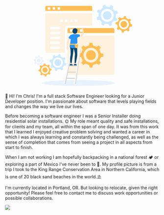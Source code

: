 <!-- ☕Javascript | 📊SQL | 🎨HTML/CSS | 🐍Python | 📩Express.js | 🧪Flask | 🔰Node.js | ⚛Redux.js/React.js | ⚗SQLAlchemy | 💠Sequelize | 🐘Postgresql | 💨Tailwind CSS -->


<svg xmlns="http://www.w3.org/2000/svg" enable-background="new 0 0 1920 1080" viewBox="0 0 1920 1080" id="website-maintenance"><g opacity=".1"><path fill="#2a94f4" d="M466.3 715.7c-.7-3.7-1.8-7.3-3.3-10.7-.9-2.1-.6-4.5.9-6.3l6.1-7.5-9.2-11.2-8.5 4.5c-2 1.1-4.5.9-6.4-.4-3.1-2.1-6.4-3.9-9.9-5.3-2.1-.8-3.6-2.8-3.8-5.1l-.9-9.6-14.4-1.4-2.8 9.3c-.7 2.2-2.5 3.8-4.8 4.2-3.7.7-7.3 1.8-10.7 3.3-2.1.9-4.5.6-6.3-.9l-7.5-6.1-11.2 9.2 4.5 8.5c1.1 2 .9 4.5-.4 6.4-2.1 3.1-3.9 6.4-5.3 9.9-.8 2.1-2.8 3.6-5.1 3.8l-9.6.9-1.4 14.4 9.3 2.8c2.2.7 3.8 2.5 4.2 4.8.7 3.7 1.8 7.3 3.3 10.7.9 2.1.6 4.6-.9 6.3l-6.1 7.5 9.2 11.2 8.5-4.5c2-1.1 4.5-.9 6.4.4 3.1 2.1 6.4 3.9 9.9 5.3 2.1.8 3.6 2.8 3.8 5.1l.9 9.6 14.4 1.4 2.8-9.3c.7-2.2 2.5-3.8 4.8-4.2 3.7-.7 7.3-1.8 10.7-3.3 2.1-.9 4.5-.6 6.3.9l7.5 6.1 11.2-9.2-4.5-8.5c-1.1-2-.9-4.5.4-6.4 2.1-3.1 3.9-6.4 5.3-9.9.8-2.1 2.8-3.6 5.1-3.8l9.6-.9 1.4-14.4-9.3-2.8c-2.1-.7-3.8-2.6-4.2-4.8zm-51.8 45.4c-20.2-2-35-20-33-40.2 2-20.2 20-35 40.2-33 20.2 2 35 20 33 40.2-2 20.2-20 34.9-40.2 33z"></path><path fill="#2a94f4" d="M393.7 722c1.3-13.5 13.3-23.3 26.8-22 13.5 1.3 23.3 13.3 22 26.8-1.3 13.5-13.3 23.3-26.8 22-13.5-1.3-23.3-13.3-22-26.8z"></path></g><ellipse cx="914" cy="1005.2" fill="#2a94f4" opacity=".1" rx="452.5" ry="36.6"></ellipse><path fill="#ffbe55" d="M776.8 888.5c0 8.5 6.9 15.4 15.4 15.4h553.3c8.5 0 15.4-6.9 15.4-15.4V412.1h-584v476.4z" opacity=".19"></path><path fill="#ffbe55" d="M950.6 691.8c2.6 9 6.2 17.7 10.8 26 2.8 5 2.6 11.2-.6 16l-13.4 20.1 25.7 25.7 20.1-13.4c4.8-3.2 11-3.4 16-.6 8.2 4.6 16.9 8.2 26 10.8 5.5 1.6 9.7 6.1 10.9 11.8l4.7 23.7h36.3l4.8-23.8c1.1-5.6 5.3-10.2 10.9-11.8 9-2.6 17.7-6.2 26-10.8 5-2.8 11.2-2.6 16 .6l20.1 13.4 25.7-25.7-13.4-20.1c-3.2-4.8-3.4-11-.6-16 4.6-8.2 8.2-16.9 10.8-26 1.6-5.5 6.1-9.7 11.8-10.9l23.7-4.7v-36.3l-23.8-4.8c-5.6-1.1-10.2-5.3-11.8-10.9-2.6-9-6.2-17.7-10.8-26-2.8-5-2.6-11.2.6-16l13.4-20.1-25.7-25.7-20.1 13.4c-4.8 3.2-11 3.4-16 .6-8.2-4.6-16.9-8.2-26-10.8-5.5-1.6-9.7-6.1-10.9-11.8l-4.7-23.7h-36.3l-4.8 23.8c-1.1 5.6-5.3 10.2-10.9 11.8-9 2.6-17.7 6.2-26 10.8-5 2.8-11.2 2.6-16-.6L973 536.4l-25.7 25.7 13.4 20.1c3.2 4.8 3.4 11 .6 16-4.6 8.2-8.2 16.9-10.8 26-1.6 5.5-6.1 9.7-11.8 10.9l-23.7 4.7v36.3l23.8 4.8c5.7 1.1 10.3 5.3 11.8 10.9zm118.2-126.1c50.9 0 92.2 41.3 92.2 92.2 0 50.9-41.3 92.2-92.2 92.2-50.9 0-92.2-41.3-92.2-92.2 0-50.8 41.3-92.1 92.2-92.2zM776.8 335.2v46.1h584v-46.1c0-8.5-6.9-15.4-15.4-15.4H792.1c-8.5 0-15.3 6.9-15.3 15.4zm153.7 0h30.7V366h-30.7v-30.8zm-61.5 0h30.7V366H869v-30.8zm-61.5 0h30.7V366h-30.7v-30.8z"></path><path fill="#ffbe55" d="M1130.3 658c0 33.9-27.5 61.5-61.5 61.5s-61.5-27.5-61.5-61.5c0-33.9 27.5-61.5 61.5-61.5 33.9 0 61.5 27.5 61.5 61.5zM1084.2 58.6c0-8.5-6.9-15.4-15.4-15.4H515.5c-8.5 0-15.4 6.9-15.4 15.4v46.1h584V58.6zM561.6 89.3h-30.7V58.6h30.7v30.7zm61.5 0h-30.7V58.6h30.7v30.7zm61.5 0h-30.7V58.6h30.7v30.7z"></path><path fill="#ffbe55" d="M746 335.2c0-25.5 20.6-46.1 46.1-46.1h292V135.4h-584v476.4c0 8.5 6.9 15.4 15.4 15.4H746v-292zm123-122.9h30.7V243H869v-30.7zm-61.5 0h30.7V243h-30.7v-30.7zm-61.5 0h30.7V243H746v-30.7zm-61.4 368.8h-123v-30.7h123v30.7zm0-61.5h-123v-30.7h123v30.7zm0-61.4h-123v-30.7h123v30.7zm0-61.5h-123V366h123v30.7zm0-61.5h-123v-30.7h123v30.7zm0-92.2v-30.7h30.7V243h-30.7z" opacity=".19"></path><path fill="#fcd2b1" d="m866.3 767.1.6-16.2 11.5 3.5 2.2 20.2s-11 .7-14.3-7.5z"></path><path fill="#0e538c" d="M867.3 767.2c2.7 1.1 7.2 2.1 12.8.8l-.7-4.6s3.2 1.9 4 6.1c.8 4.1 1 3 6.2 6.2 5.3 3.2 4.9 10.4 4.9 10.4l-39.2-1s-1.1-7.9 6-16.3c1.4-1.8 3.9-2.5 6-1.6z"></path><path fill="#ffbe55" d="M804 529s-5.1 19.9 2.1 32.4 20.2-15.2 20.2-15.2S824 519.6 804 529z"></path><path fill="#ffe3ca" d="M800.4 434.6s-26.4 35.9-30.8 57.6c-4.5 21.7.3 69.1.3 69.1h10.8s5.7-60.5 9.3-69.1c3.6-8.8 27-49.4 27-49.4l-16.6-8.2z"></path><path fill="#d3d3d3" d="M795.9 784.3h100.2v11.5H795.9zM774.5 863.7h107.7v11.5H774.5zM764.8 940.5h107.7V952H764.8z"></path><path fill="#d3d3d3" d="M754 1016.9h-12l88.4-415.8h6.7zM879.3 1016.9h-12l70.1-427.5 5.9 2.8z"></path><path fill="#f7f7f7" d="m855 1016.9 64.5-415.1-89.1-.7-88.4 415.8h-13.8L818 589.4h119.4l-66.3 427.5H853"></path><path fill="#fcd2b1" d="m814.5 767.1.6-16.2 11.5 3.5 2.2 20.2c-.1 0-11 .7-14.3-7.5z"></path><path fill="#ffe3ca" d="M928 401.6s28.5-2.1 31.9-15.3c3.4-13.2 2.8-48.8 2.8-48.8h9.9s6.8 33.1 6.4 48.8c-.4 15.7-19.5 42.5-51 40.8-31.4-1.7 0-25.5 0-25.5z"></path><path fill="#2a94f4" d="M835.7 399.9s-16.5 1.7-23.3 8.9c-3.3 3.5-23.8 28.9-23 34.4l24.1 15 19.7-27.3 2.5-31z"></path><path fill="#0b4870" d="M809.9 522.2s-7.1 21-.4 44 6.7 69.4 6.1 81.5-11.9 47.1-2.3 108.9h14.8s9-64.8 14.2-92.4c4.9-25.9 11.1-90.5 11.1-90.5s18.6 61.3 15.5 77.1c-3.4 17.4-3.8 105.7-3.8 105.7H880s16.7-76 17.7-96.4c1.1-20.4-1.2-134.8-1.2-134.8s-49.6-33.7-86.6-3.1z"></path><path fill="#fcd2b1" d="m860.7 360-15.1 46.2 27.3 5.4 6-47.9z"></path><path fill="#2a94f4" d="M876.2 397.3s18.5 3.8 20.4 28c1.9 24.2 4.5 127.4 4.5 136.3-.6 4.1-72.5 17.8-93.9-3-5.4-5.3 12.3-95.1 9.8-118.7-2.6-23.5 11.4-53.4 59.2-42.6z"></path><path fill="#2a94f4" d="M897.7 445.7s7.4-16.9 30.3-18.6c0 0 5.5-15.7 0-25.5 0 0-41.5-8.5-57.3-5.3s27 49.4 27 49.4z"></path><path fill="#ffe3ca" d="M972.5 346.4s3.1-16.6-2.4-26c-3.3-5.6-6.9-8.2-10.5-7.2-2.4.7-3.4 4.9-2.8 7.3.8 3.1 3.4 11.6 4.8 14 0 0-2.5 0-5.1-5.6-2.5-5.5-4.4 2.6-2.4 6.4 3 5.5 12.9 20.6 18.4 11.1z"></path><path fill="#0e538c" d="M815.4 767.2c2.7 1.1 7.2 2.1 12.8.8l-.7-4.6s3.2 1.9 4 6.1c.8 4.1 1 3 6.2 6.2 5.3 3.2 4.9 10.4 4.9 10.4l-39.2-1s-1.1-7.9 6-16.3c1.5-1.8 3.9-2.5 6-1.6z"></path><path fill="#0b4870" d="M899.4 353.1c-.7-5.8 11.9-9.7-12.2-26.7-12.3-8.6-33.7-4.8-40.3 8.2s-3.1 14.3-8.2 15.2c-5.1 1 .3 41.2 31.1 40.7 30.9-.5 29.6-37.4 29.6-37.4z"></path><path fill="#ffbe55" d="M805.7 515h93.8c3.8 0 6.9 2.8 7.3 6.5 1.6 14.1 3.3 46.1-13.2 48.4-21.2 3-28-19.9-28-41.2l-61.6.3s-2.1-10.2 1.7-14z"></path><path fill="#ffe3ca" d="M780 555.7s-1.8 21.3 5.1 27.1c6.9 5.9-12.2 8.5-16.9-2.3s1.7-24.8 1.7-24.8H780z"></path><path fill="#ffe3ca" d="M778.2 558.5s6.4 1.1 8.8 8c1.4 3.9 2.2 8.1 2.6 11 .3 1.9-1.9 3.2-3.5 2-1.6-1.2-3.1-3-2.9-6.1.5-6.5-7.3-4.6-7.3-4.6s-2.6-7.7 2.3-10.3z"></path><path fill="#f7f7f7" d="M882.9 529.7H878v-14.5c0-.8.7-1.5 1.5-1.5h2c.8 0 1.5.7 1.5 1.5v14.5zM890.2 529.7h-4.9v-9.6c0-.8.7-1.5 1.5-1.5h2c.8 0 1.5.7 1.5 1.5v9.6zM899.5 529.7h-6.8v-20.9c0-1.1.9-2 2-2h2.8c1.1 0 2 .9 2 2v20.9z"></path><path fill="#161616" d="M867.2 529.7H905v3.2h-37.8z" opacity=".32"></path><path fill="#ffbe55" d="M557.4 819.5c-1.8-4.6-4-9.1-6.8-13.2-1.7-2.5-1.8-5.8-.4-8.4l6.2-11.2-14.6-12.4-10 8c-2.4 1.9-5.6 2.3-8.4 1-4.5-2-9.3-3.6-14.1-4.5-3-.6-5.4-2.8-6.2-5.7l-3.5-12.2-19.1 1.6-1.5 12.7c-.3 3-2.4 5.6-5.2 6.7-4.6 1.8-9.1 4-13.2 6.8-2.5 1.7-5.8 1.8-8.4.4l-11.2-6.2-12.4 14.6 8 10c1.9 2.4 2.3 5.6 1 8.4-2 4.5-3.6 9.3-4.5 14.1-.6 3-2.8 5.4-5.7 6.2l-12.3 3.5 1.6 19.1 12.7 1.5c3 .3 5.6 2.4 6.7 5.2 1.8 4.6 4 9.1 6.8 13.2 1.7 2.5 1.8 5.8.4 8.4l-6.2 11.2 14.6 12.4 10-8c2.4-1.9 5.6-2.3 8.4-1 4.5 2 9.3 3.6 14.1 4.5 3 .6 5.4 2.8 6.2 5.7l3.5 12.3 19.1-1.6 1.5-12.7c.3-3 2.4-5.6 5.2-6.7 4.6-1.8 9.1-4 13.2-6.8 2.5-1.7 5.8-1.8 8.4-.4l11.2 6.2 12.4-14.6-8-10c-1.9-2.4-2.3-5.6-1-8.4 2-4.5 3.6-9.3 4.5-14.1.6-3 2.8-5.4 5.7-6.2l12.3-3.5-1.6-19.1-12.7-1.5c-3-.4-5.6-2.5-6.7-5.3zM500.8 891c-26.8 2.2-50.3-17.7-52.6-44.5-2.2-26.8 17.7-50.3 44.5-52.6 26.8-2.2 50.3 17.7 52.6 44.5 2.2 26.8-17.7 50.3-44.5 52.6z"></path><path fill="#ffbe55" d="M464.4 845.2c-1.5-17.9 11.8-33.6 29.6-35.1 17.9-1.5 33.6 11.8 35.1 29.6 1.5 17.9-11.8 33.6-29.6 35.1-17.9 1.5-33.6-11.7-35.1-29.6z"></path><path fill="#cce9ff" d="M713.1 687.9c-4.8-4.3-10-8.1-15.7-11.2-3.5-1.9-5.5-5.6-5.4-9.5l.5-16.6-24.2-5.6-6.8 15.1c-1.6 3.6-5.1 6-9.1 6.2-6.4.3-12.8 1.4-19 3.2-3.8 1.1-7.9 0-10.6-2.9l-11.3-12.1-21.1 13.1 5.8 15.6c1.4 3.7.6 7.9-2.1 10.8-4.3 4.8-8.1 10-11.2 15.7-1.9 3.5-5.6 5.5-9.5 5.4l-16.6-.5-5.6 24.2 15.1 6.8c3.6 1.6 6 5.1 6.2 9.1.3 6.4 1.4 12.8 3.1 19 1.1 3.8 0 7.9-2.9 10.6l-12.1 11.3 13.1 21.1 15.6-5.9c3.7-1.4 7.8-.6 10.8 2.1 4.8 4.3 10 8.1 15.7 11.2 3.5 1.9 5.6 5.6 5.4 9.5l-.5 16.6 24.2 5.6 6.8-15.1c1.6-3.6 5.1-6 9.1-6.2 6.4-.3 12.8-1.4 19-3.1 3.8-1.1 7.9 0 10.6 2.9l11.3 12.1 21.1-13.1-5.8-15.6c-1.4-3.7-.6-7.9 2.1-10.8 4.3-4.8 8.1-10 11.2-15.7 1.9-3.5 5.6-5.5 9.5-5.4l16.6.5 5.6-24.2-15.1-6.8c-3.6-1.6-6-5.1-6.2-9.1-.3-6.4-1.4-12.8-3.1-19-1.1-3.8 0-7.9 2.9-10.6l12.1-11.3-13.1-21.1-15.6 5.8c-3.7 1.3-7.8.5-10.8-2.1zm-23 116.1c-29.6 18.5-68.6 9.4-87.1-20.2s-9.4-68.6 20.2-87.1 68.6-9.4 87.1 20.2c18.4 29.7 9.4 68.6-20.2 87.1z"></path><path fill="#cce9ff" d="M620.9 772.6c-12.3-19.7-6.3-45.7 13.5-58 19.8-12.3 45.7-6.3 58 13.5 12.3 19.7 6.3 45.7-13.5 58-19.7 12.3-45.7 6.3-58-13.5z"></path><path fill="#ffbe55" d="M1412.8 222.4c-3.9 5-7.1 10.4-9.7 16.2-1.6 3.5-5 5.9-8.9 6.1l-16.3.8-3.6 24.1 15.3 5.5c3.6 1.3 6.2 4.6 6.7 8.4.8 6.3 2.3 12.4 4.6 18.3 1.4 3.6.6 7.7-2 10.6l-10.9 12 14.5 19.6 14.8-6.9c3.5-1.6 7.6-1.2 10.7 1.2 5 3.9 10.4 7.1 16.2 9.7 3.5 1.6 5.9 5 6.1 8.9l.8 16.3 24.1 3.6 5.5-15.3c1.3-3.6 4.6-6.2 8.4-6.7 6.3-.8 12.4-2.3 18.3-4.6 3.6-1.4 7.7-.6 10.6 2l12 11 19.6-14.5-6.9-14.8c-1.6-3.5-1.2-7.6 1.2-10.7 3.9-5 7.1-10.4 9.7-16.2 1.6-3.5 5-5.9 8.9-6.1l16.3-.8 3.6-24.1-15.3-5.5c-3.6-1.3-6.2-4.6-6.7-8.4-.8-6.3-2.3-12.4-4.6-18.3-1.4-3.6-.6-7.7 2-10.6l11-12-14.5-19.6-14.8 6.9c-3.5 1.6-7.6 1.2-10.7-1.2-5-3.9-10.4-7.1-16.2-9.7-3.5-1.6-5.9-5-6.1-8.9l-.8-16.3-24.1-3.6-5.5 15.3c-1.3 3.6-4.6 6.2-8.4 6.7-6.3.8-12.4 2.3-18.3 4.6-3.6 1.4-7.7.6-10.6-2l-12-11-19.6 14.5 6.9 14.8c1.5 3.5 1.1 7.6-1.3 10.7zm115.3 13.5c20.3 27.5 14.5 66.4-13 86.7-27.5 20.3-66.4 14.5-86.7-13-20.3-27.5-14.5-66.4 13-86.7 27.6-20.3 66.4-14.5 86.7 13z"></path><path fill="#ffbe55" d="M1502.8 306c-18.4 13.6-44.2 9.7-57.8-8.7-13.6-18.4-9.7-44.2 8.7-57.8 18.4-13.6 44.2-9.7 57.8 8.7 13.6 18.3 9.7 44.2-8.7 57.8z"></path><path fill="#cce9ff" d="M1166 141.6c-1.5 8.1-2 16.3-1.7 24.5.2 5-2.3 9.8-6.7 12.3l-18.3 10.5 10.1 30 21-2.7c5-.6 9.9 1.6 12.7 5.7 4.7 6.8 10.1 13 16.1 18.5 3.7 3.4 5.2 8.6 3.9 13.4l-5.5 20.3 28.3 14.1 13-16.7c3.1-4 8.1-5.9 13-5 8.1 1.5 16.3 2.1 24.5 1.7 5-.2 9.8 2.3 12.3 6.7l10.5 18.3 30-10.1-2.7-21c-.6-5 1.6-9.9 5.7-12.7 6.8-4.6 13-10.1 18.5-16.1 3.4-3.7 8.6-5.2 13.4-3.9l20.4 5.5 14.1-28.4-16.8-13c-4-3.1-5.9-8.1-5-13 1.5-8.1 2.1-16.3 1.7-24.5-.2-5 2.4-9.8 6.7-12.3l18.3-10.5-10.1-30-21 2.7c-5 .6-9.9-1.6-12.7-5.7-4.6-6.8-10.1-13-16.1-18.5-3.7-3.4-5.2-8.6-3.9-13.4l5.5-20.4-28.2-14.1-13 16.7c-3.1 4-8.1 5.9-13 5-8.1-1.5-16.3-2.1-24.5-1.7-5 .2-9.8-2.3-12.3-6.7l-10.5-18.3-30 10.1 2.7 21c.6 5-1.6 9.9-5.7 12.7-6.8 4.6-13 10.1-18.5 16.1-3.4 3.7-8.6 5.2-13.4 3.9l-20.4-5.5-14.1 28.4 16.7 13c4.1 3.1 6 8.1 5 13.1zm141.3-52.7c39.8 19.8 56 68.1 36.3 107.9-19.8 39.8-68.1 56-107.9 36.3-39.8-19.8-56-68.1-36.3-107.9 19.8-39.8 68.1-56 107.9-36.3z"></path><path fill="#cce9ff" d="M1319.5 184.9c-13.2 26.5-45.4 37.4-71.9 24.2-26.5-13.2-37.4-45.4-24.2-71.9 13.2-26.5 45.4-37.4 71.9-24.2 26.6 13.1 37.4 45.3 24.2 71.9z"></path></svg>

👋 Hi! I'm Chris! I'm a full stack Software Engineer looking for a Junior Developer position. I'm passionate about software that levels playing fields and changes the way we live our lives.

Before becoming a software engineer I was a Senior Installer doing residential solar installations. 🌞 My role meant quality and safe installations, for clients and my team, all within the span of one day. It was from this work that I learned I enjoyed creative problem solving and wanted a career in which I was always learning and constantly being challenged, as well as the sense of completion that comes from seeing a project in all aspects from start to finish.

When I am not working I am hopefully backpacking in a national forest 🏕 or exploring a part of Mexico I've never been to 🌵. My profile picture is from a trip I took to the King Range Conservation Area in Northern California, which is one of 20 black sand beaches in the world.⛱

I'm currently located in Portland, OR. But looking to relocate, given the right opportunity! Please feel free to contact me to discuss work opportunities or possible collaborations.

<!-- 🤔I'm currently refactoring my past projects to make them as polished as possible, while also exploring new technologies and languages to add to my aresnal.⚔ -->

<p>
  <p href="https://skillicons.dev" align="center" style="display: flex; align-items: center;" >
    <img src="https://skillicons.dev/icons?i=git,js,html,css,docker,express,flask,nodejs,postgres,postman,py,react,redux,sqlite,sequelize,tailwind,visualstudio&perline=8" />
  </p>
</p>
<!--
**cludwell/cludwell** is a ✨ _special_ ✨ repository because its `README.md` (this file) appears on your GitHub profile.

Here are some ideas to get you started:

- 🔭 I’m currently working on ...
- 🌱 I’m currently learning ...
- 👯 I’m looking to collaborate on ...
- 🤔 I’m looking for help with ...
- 💬 Ask me about ...
- 📫 How to reach me: ...
- 😄 Pronouns: ...
- ⚡ Fun fact: ...
-->
